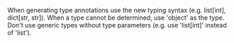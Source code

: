 When generating type annotations use the new typing syntax (e.g. list[int], dict[str, str]). When a type cannot be determined, use 'object' as the type. Don't use generic types without type parameters (e.g. use 'list[int]' instead of 'list').